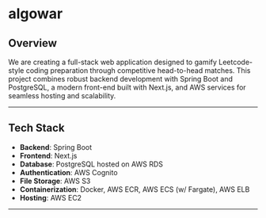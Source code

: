 # algowar

## Overview
We are creating a full-stack web application designed to gamify Leetcode-style coding preparation through competitive head-to-head matches. This project combines robust backend development with Spring Boot and PostgreSQL, a modern front-end built with Next.js, and AWS services for seamless hosting and scalability.

---

## Tech Stack

- **Backend**: Spring Boot
- **Frontend**: Next.js
- **Database**: PostgreSQL hosted on AWS RDS
- **Authentication**: AWS Cognito
- **File Storage**: AWS S3
- **Containerization**: Docker, AWS ECR, AWS ECS (w/ Fargate), AWS ELB
- **Hosting**: AWS EC2

---


